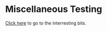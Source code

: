 # Miscellaneous Testing

[Click here](/Backend/Analyzers/OXX.Backend.Analyzers) to go to the interresting bits.
